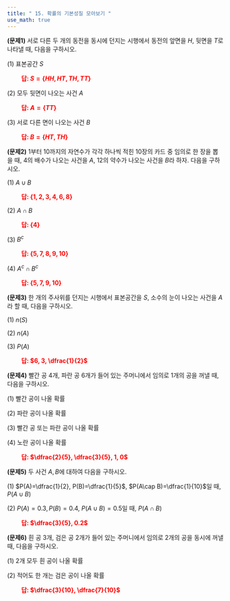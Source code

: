 ```yaml
---
title: " 15. 확률의 기본성질 모아보기 "
use_math: true
---
```


**(문제1)** 서로 다른 두 개의 동전을 동시에 던지는 시행에서 동전의 앞면을 $H$, 뒷면을 $T$로 나타낼 때, 다음을 구하시오.

(1) 표본공간 $S$

**<span style="color: red;">$\qquad$답: $S=\lbrace HH, HT, TH, TT\rbrace$</span>**

(2) 모두 뒷면이 나오는 사건 $A$

**<span style="color: red;">$\qquad$답: $A=\lbrace TT\rbrace$</span>**

(3) 서로 다른 면이 나오는 사건 $B$

**<span style="color: red;">$\qquad$답: $B=\lbrace HT, TH\rbrace$</span>**


**(문제2)** 1부터 10까지의 자연수가 각각 하나씩 적힌 10장의 카드 중 임의로 한 장을 뽑을 때, 4의 배수가 나오는 사건을 $A$, 12의 약수가 나오는 사건을 $B$라 하자. 다음을 구하시오.

(1) $A\cup B$

**<span style="color: red;">$\qquad$답: $\lbrace 1, 2, 3, 4, 6, 8\rbrace$</span>**

(2) $A\cap B$

**<span style="color: red;">$\qquad$답: $\lbrace 4\rbrace$</span>**

(3) $B^c$

**<span style="color: red;">$\qquad$답: $\lbrace 5, 7, 8, 9, 10\rbrace$</span>**

(4) $A^c\cap B^c$

**<span style="color: red;">$\qquad$답: $\lbrace 5, 7, 9, 10\rbrace$</span>**


**(문제3)** 한 개의 주사위를 던지는 시행에서 표본공간을 $S$, 소수의 눈이 나오는 사건을 $A$라 할 때, 다음을 구하시오.

(1) $n(S)$

(2) $n(A)$

(3) $P(A)$

**<span style="color: red;">$\qquad$답: $6, 3, \dfrac{1}{2}$</span>**

**(문제4)** 빨간 공 4개, 파란 공 6개가 들어 있는 주머니에서 임의로 1개의 공을 꺼낼 때, 다음을 구하시오.

(1) 빨간 공이 나올 확률

(2) 파란 공이 나올 확률

(3) 빨간 공 또는 파란 공이 나올 확률

(4) 노란 공이 나올 확률

**<span style="color: red;">$\qquad$답: $\dfrac{2}{5}, \dfrac{3}{5}, 1, 0$</span>**

**(문제5)** 두 사건 $A, B$에 대하여 다음을 구하시오.

(1) $P(A)=\dfrac{1}{2}, P(B)=\dfrac{1}{5}$, $P(A\cap B)=\dfrac{1}{10}$일 때, $P(A\cup B)$

(2) $P(A)=0.3, P(B)=0.4$, $P(A\cup B)=0.5$일 때, $P(A\cap B)$

**<span style="color: red;">$\qquad$답: $\dfrac{3}{5}, 0.2$</span>**

**(문제6)** 흰 공 3개, 검은 공 2개가 들어 있는 주머니에서 임의로 2개의 공을 동시에 꺼낼 때, 다음을 구하시오.

(1) 2개 모두 흰 공이 나올 확률

(2) 적어도 한 개는 검은 공이 나올 확률

**<span style="color: red;">$\qquad$답: $\dfrac{3}{10}, \dfrac{7}{10}$</span>**